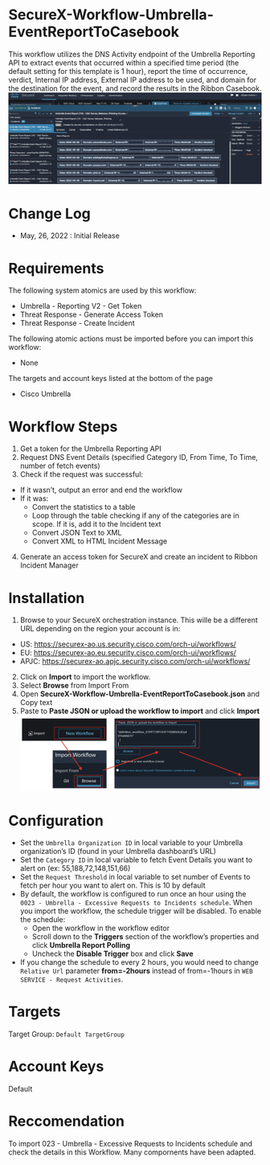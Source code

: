 # SecureX-Workflow-Umbrella-EventReportToCasebook
This workflow utilizes the DNS Activity endpoint of the Umbrella Reporting API to extract events that occurred within a specified time period (the default setting for this template is 1 hour), report the time of occurrence, verdict, Internal IP address, External IP address to be used, and domain for the destination for the event, and record the results in the Ribbon Casebook.
![workflow](img/workflow.png "workflow")

# Change Log
- May, 26, 2022 : Initial Release

# Requirements
The following system atomics are used by this workflow:
- Umbrella - Reporting V2 - Get Token
- Threat Response - Generate Access Token
- Threat Response - Create Incident

The following atomic actions must be imported before you can import this workflow:
- None

The targets and account keys listed at the bottom of the page
- Cisco Umbrella

# Workflow Steps
1. Get a token for the Umbrella Reporting API
2. Request DNS Event Details (specified Category ID, From Time, To Time, number of fetch events)
3. Check if the request was successful:
 - If it wasn’t, output an error and end the workflow
 - If it was:
   - Convert the statistics to a table
   - Loop through the table checking if any of the categories are in scope. If it is, add it to the Incident text
   - Convert JSON Text to XML
   - Convert XML to HTML Incident Message
4. Generate an access token for SecureX and create an incident to Ribbon Incident Manager

# Installation
1. Browse to your SecureX orchestration instance. This wille be a different URL depending on the region your account is in:
 - US: https://securex-ao.us.security.cisco.com/orch-ui/workflows/
 - EU: https://securex-ao.eu.security.cisco.com/orch-ui/workflows/
 - APJC: https://securex-ao.apjc.security.cisco.com/orch-ui/workflows/
2. Click on **Import** to import the workflow.
3. Select **Browse** from Import From
4. Open **SecureX-Workflow-Umbrella-EventReportToCasebook.json** and Copy text
5. Paste to **Paste JSON or upload the workflow to import** and click **Import**
![install](img/install.png "install")

# Configuration
- Set the `Umbrella Organization ID` in local variable to your Umbrella organization’s ID (found in your Umbrella dashboard’s URL)
- Set the `Category ID` in local variable to fetch Event Details you want to alert on (ex: 55,188,72,148,151,66)
- Set the `Request Threshold` in local variable to set number of Events to fetch  per hour you want to alert on. This is 10 by default
- By default, the workflow is configured to run once an hour using the `0023 - Umbrella - Excessive Requests to Incidents schedule`. When you import the workflow, the schedule trigger will be disabled. To enable the schedule:
  - Open the workflow in the workflow editor
  - Scroll down to the **Triggers** section of the workflow’s properties and click **Umbrella Report Polling**
  - Uncheck the **Disable Trigger** box and click **Save**
- If you change the schedule to every 2 hours, you would need to change `Relative Url` parameter  **from=-2hours** instead of from=-1hours in `WEB SERVICE - Request Activities`.

# Targets
Target Group: `Default TargetGroup`

# Account Keys
Default

# Reccomendation
To import 023 - Umbrella - Excessive Requests to Incidents schedule and check the details in this Workflow. Many compornents have been adapted.
